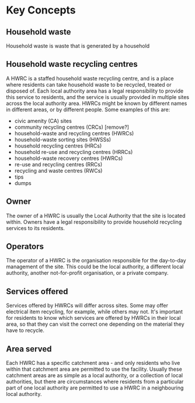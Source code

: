 # Key Concepts


## Household waste

Household waste is waste that is generated by a household


## Household waste recycling centres

A HWRC is a staffed household waste recycling centre, and is a place where residents can take household waste to be recycled, treated or disposed of. Each local authority area has a legal responsibility to provide this service to residents, and the service is usually provided in multiple sites across the local authority area. HWRCs might be known by different names in different areas, or by different people. Some examples of this are:

* civic amenity (CA) sites
* community recycling centres (CRCs) [remove?]
* household-waste and recycling centres (HWRCs)
* household-waste sorting sites (HWSSs)
* household recycling centres (HRCs)
* household re-use and recycling centres (HRRCs)
* household-waste recovery centres (HWRCs)
* re-use and recycling centres (RRCs)
* recycling and waste centres (RWCs)
* tips
* dumps

## Owner

The owner of a HWRC is usually the Local Authority that the site is located within. Owners have a legal responsibility to provide household recycling services to its residents.

## Operators

The operator of a HWRC is the organisation responsible for the day-to-day management of the site. This could be the local authority, a different local authority, another not-for-profit organisation, or a private company.

## Services offered

Services offered by HWRCs will differ across sites. Some may offer electrical item recycling, for example, while others may not. It's important for residents to know which services are offered by HWRCs in their local area, so that they can visit the correct one depending on the material they have to recycle. 

## Area served

Each HWRC has a specific catchment area - and only residents who live within that catchment area are permitted to use the facility. Usually these catchment areas are as simple as a local authority, or a collection of local authorities, but there are circumstances where residents from a particular part of one local authority are permitted to use a HWRC in a neighbouring local authority.





